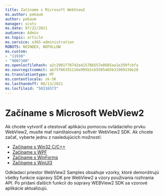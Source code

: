 ```yaml
---
title: Začíname s Microsoft WebView2
ms.author: pebaum
author: pebaum
manager: scotv
ms.date: 07/22/2021
audience: Admin
ms.topic: article
ms.service: o365-administration
ROBOTS: NOINDEX, NOFOLLOW
ms.custom:
- "11938"
- "9007100"
ms.openlocfilehash: a2c2901f78742e41578b557e8685aa1e350fcbfa
ms.sourcegitcommit: ab75f66355116e995b3cb5505465b31989339e28
ms.translationtype: MT
ms.contentlocale: sk-SK
ms.lasthandoff: 08/13/2021
ms.locfileid: "58316573"
---
```

# <a name="get-started-with-microsoft-webview2"></a>Začíname s Microsoft WebView2

Ak chcete vytvoriť a otestovať aplikáciu pomocou ovládacieho prvku WebView2, musíte mať nainštalovaný softvér WebView2 SDK. Ak chcete začať, vyberte jednu z nasledujúcich možností:

- [Začíname s Win32 C/C++](https://docs.microsoft.com/microsoft-edge/webview2/get-started/win32)
- [Začíname s WPF](https://docs.microsoft.com/microsoft-edge/webview2/get-started/wpf)
- [Začíname s WinForms](https://docs.microsoft.com/microsoft-edge/webview2/get-started/winforms)
- [Začíname s WinUI3](https://docs.microsoft.com/microsoft-edge/webview2/get-started/winui)

Odkladací priestor WebView2 Samples obsahuje vzorky, ktoré demonštrujú všetky funkcie súpravy SDK pre WebView2 a vzory používania rozhrania API. Po pridaní ďalších funkcií do súpravy WEBView2 SDK sa vzorové aplikácie aktualizujú.

